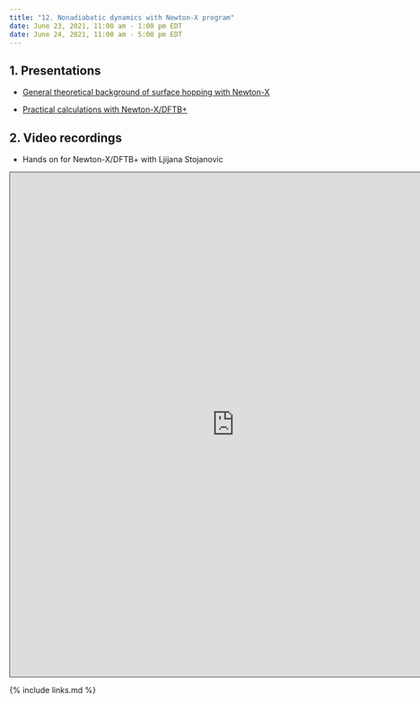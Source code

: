 ```yaml
---
title: "12. Nonadiabatic dynamics with Newton-X program"
date: June 23, 2021, 11:00 am - 1:00 pm EDT
date: June 24, 2021, 11:00 am - 5:00 pm EDT
---
```


## 1. Presentations

 * [General theoretical background of surface hopping with Newton-X](../files/Barbatti-newtonx.pdf)

 * [Practical calculations with Newton-X/DFTB+](../files/Stojanovic-newtonx-dftb.pdf)


## 2. Video recordings

 * Hands on for Newton-X/DFTB+ with Ljijana Stojanovic

<iframe src="https://ub.hosted.panopto.com/Panopto/Pages/Embed.aspx?id=27016960-98e0-471d-bbf8-ad500179407d&
autoplay=false&offerviewer=true&showtitle=true&showbrand=false&start=0&interactivity=all" height="900" width="800" 
style="border: 1px solid #464646;" allowfullscreen allow="autoplay"></iframe>



{% include links.md %}


